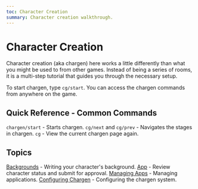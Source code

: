 ```yaml
---
toc: Character Creation
summary: Character creation walkthrough.
---
```

# Character Creation

Character creation (aka chargen) here works a little differently than what you might be used to from other games.  Instead of being a series of rooms, it is a multi-step tutorial that guides you through the necessary setup.  

To start chargen, type `cg/start`.  You can access the chargen commands from anywhere on the game.

## Quick Reference - Common Commands

`chargen/start` - Starts chargen.
`cg/next` and `cg/prev` - Navigates the stages in chargen.
`cg` - View the current chargen page again.

## Topics

[Backgrounds](/help/chargen/bg) - Writing your character's background.
[App](/help/chargen/app) - Review character status and submit for approval.
[Managing Apps](/help/chargen/admin) - Managing applications.
[Configuring Chargen](/help/chargen/config) - Configuring the chargen system.